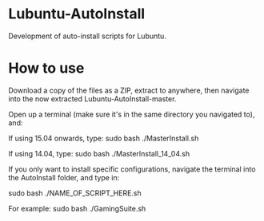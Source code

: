 # Lubuntu-AutoInstall
Development of auto-install scripts for Lubuntu.

# How to use
Download a copy of the files as a ZIP, extract to anywhere, then navigate into the now extracted Lubuntu-AutoInstall-master.

Open up a terminal (make sure it's in the same directory you navigated to), and:

If using 15.04 onwards, type:
sudo bash ./MasterInstall.sh

If using 14.04, type:
sudo bash ./MasterInstall_14_04.sh

If you only want to install specific configurations, navigate the terminal into the AutoInstall folder, and type in:

sudo bash ./NAME_OF_SCRIPT_HERE.sh

For example:
sudo bash ./GamingSuite.sh



